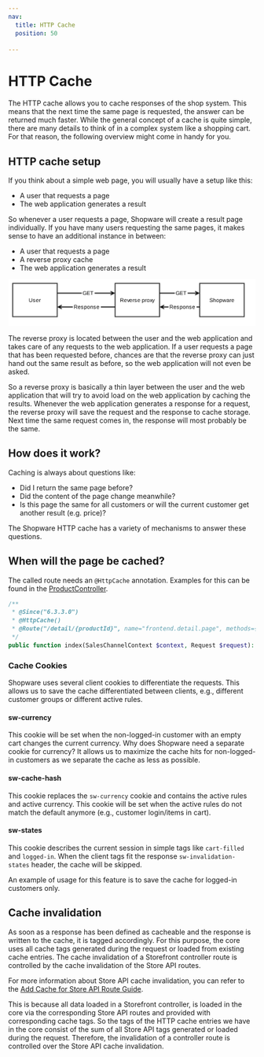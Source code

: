 ```yaml
---
nav:
  title: HTTP Cache
  position: 50

---
```


# HTTP Cache

The HTTP cache allows you to cache responses of the shop system. This means that the next time the same page is requested, the answer can be returned much faster. While the general concept of a cache is quite simple, there are many details to think of in a complex system like a shopping cart. For that reason, the following overview might come in handy for you.

## HTTP cache setup

If you think about a simple web page, you will usually have a setup like this:

* A user that requests a page
* The web application generates a result

So whenever a user requests a page, Shopware will create a result page individually. If you have many users requesting the same pages, it makes sense to have an additional instance in between:

* A user that requests a page
* A reverse proxy cache
* The web application generates a result

![](../../assets/reverse-proxy.svg)

The reverse proxy is located between the user and the web application and takes care of any requests to the web application. If a user requests a page that has been requested before, chances are that the reverse proxy can just hand out the same result as before, so the web application will not even be asked.

So a reverse proxy is basically a thin layer between the user and the web application that will try to avoid load on the web application by caching the results. Whenever the web application generates a response for a request, the reverse proxy will save the request and the response to cache storage. Next time the same request comes in, the response will most probably be the same.

## How does it work?

Caching is always about questions like:

* Did I return the same page before?
* Did the content of the page change meanwhile?
* Is this page the same for all customers or will the current customer get another result \(e.g. price\)?

The Shopware HTTP cache has a variety of mechanisms to answer these questions.

## When will the page be cached?

The called route needs an `@HttpCache` annotation. Examples for this can be found in the [ProductController](https://github.com/shopware/platform/blob/v6.3.4.1/src/Storefront/Controller/ProductController.php#L86).

```php
/**
 * @Since("6.3.3.0")
 * @HttpCache()
 * @Route("/detail/{productId}", name="frontend.detail.page", methods={"GET"})
 */
public function index(SalesChannelContext $context, Request $request): Response
```

### Cache Cookies

Shopware uses several client cookies to differentiate the requests. This allows us to save the cache differentiated between clients, e.g., different customer groups or different active rules.

#### sw-currency

This cookie will be set when the non-logged-in customer with an empty cart changes the current currency. Why does Shopware need a separate cookie for currency? It allows us to maximize the cache hits for non-logged-in customers as we separate the cache as less as possible.

#### sw-cache-hash

This cookie replaces the `sw-currency` cookie and contains the active rules and active currency. This cookie will be set when the active rules do not match the default anymore \(e.g., customer login/items in cart\).

#### sw-states

This cookie describes the current session in simple tags like `cart-filled` and `logged-in`. When the client tags fit the response `sw-invalidation-states` header, the cache will be skipped.

An example of usage for this feature is to save the cache for logged-in customers only.

## Cache invalidation

As soon as a response has been defined as cacheable and the response is written to the cache, it is tagged accordingly. For this purpose, the core uses all cache tags generated during the request or loaded from existing cache entries. The cache invalidation of a Storefront controller route is controlled by the cache invalidation of the Store API routes.

For more information about Store API cache invalidation, you can refer to the [Add Cache for Store API Route Guide](../../guides/plugins/plugins/framework/store-api/add-caching-for-store-api-route).

This is because all data loaded in a Storefront controller, is loaded in the core via the corresponding Store API routes and provided with corresponding cache tags. So the tags of the HTTP cache entries we have in the core consist of the sum of all Store API tags generated or loaded during the request. Therefore, the invalidation of a controller route is controlled over the Store API cache invalidation.
